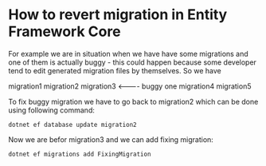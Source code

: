 # How to revert migration in Entity Framework Core

For example we are in situation when we have have some migrations and one of them is actually buggy - this could happen because some developer tend to edit generated migration files by themselves. So we have

migration1
migration2
migration3 <---- buggy one
migration4
migration5

To fix buggy migration we have to go back to migration2 which can be done using following command:

```
dotnet ef database update migration2
```

Now we are befor migration3 and we can add fixing migration:

```
dotnet ef migrations add FixingMigration
```